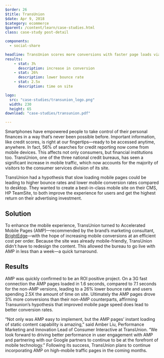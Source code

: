 ```yaml
---
$order: 26
$title: TransUnion
$date: Apr 9, 2018
$category: ecommerce
$parent: /content/learn/case-studies.html
class: case-study post-detail

components:
  - social-share

headline: TransUnion scores more conversions with faster page loads via AMP
results:
    - stat: 3%
      description: increase in conversion
    - stat: 26% 
      description: lower bounce rate
    - stat: 2.5x
      description: time on site

logo:
  src: "case-studies/transunion_logo.png"
  width: 230
  height: 65
download: "case-studies/transunion.pdf"

---
```



<div class="img-left">
    <amp-img width="400" height="780" layout="responsive" src="/static/img/case-studies/transunion_1.png"></amp-img>
</div>

Smartphones have empowered people to take control of their personal finances in a way that’s never been possible before. Important information, like credit scores, is right at our fingertips—ready to be accessed anytime, anywhere. In fact, 56% of searches for credit reporting now come from mobile devices. This affects not only consumers, but financial institutions too. TransUnion, one of the three national credit bureaus, has seen a significant increase in mobile traffic, which now accounts for the majority of visitors to the consumer services division of its site.

TransUnion had a hypothesis that slow loading mobile pages could be leading to higher bounce rates and lower mobile conversion rates compared to desktop. They wanted to create a best-in-class mobile site on their CMS, HP TeamSite, to both improve the experience for users and get the highest return on their advertising investment.

## Solution

To enhance the mobile experience, TransUnion turned to Accelerated Mobile Pages (AMP)—recommended by the brand’s marketing consultant, [BrightEdge](https://www.brightedge.com/)—with the hope of increasing mobile conversions at an efficient cost per order. Because the site was already mobile-friendly, TransUnion didn’t have to redesign the content. This allowed the bureau to go live with AMP in less than a week—a quick turnaround. 

<div class="img-right">
    <amp-img width="400" height="810" layout="responsive" src="/static/img/case-studies/transunion_2.png"></amp-img>
</div>

## Results

AMP was quickly confirmed to be an ROI positive project. On a 3G fast connection the AMP pages loaded in 1.6 seconds, compared to 7.1 seconds for the non-AMP versions, leading to a 26% lower bounce rate and users spending 2.5X the amount of time on site. Ultimately the AMP pages drove 3% more conversions than their non-AMP counterparts, affirming Transunion’s hypothesis that improved mobile page speed does lead to better conversion rates.

“Not only was AMP easy to implement, but the AMP pages’ instant loading of static content capability is amazing,” said Amber Liu, Performance Marketing and Innovation Lead of Consumer Interactive at TransUnion. “We look forward to driving better performance in user engagement with AMP and partnering with our Google partners to continue to be at the forefront of mobile technology.” Following its success, TransUnion plans to continue incorporating AMP on high-mobile traffic pages in the coming months. 
